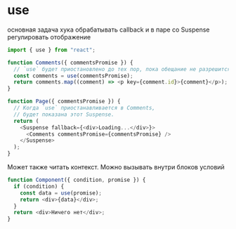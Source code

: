 # use

основная задача хука обрабатывать callback и в паре со Suspense регулировать отображение

```js
import { use } from "react";

function Comments({ commentsPromise }) {
  // `use` будет приостановлено до тех пор, пока обещание не разрешится.
  const comments = use(commentsPromise);
  return comments.map((comment) => <p key={comment.id}>{comment}</p>);
}

function Page({ commentsPromise }) {
  // Когда `use` приостанавливается в Comments,
  // будет показана этот Suspense.
  return (
    <Suspense fallback={<div>Loading...</div>}>
      <Comments commentsPromise={commentsPromise} />
    </Suspense>
  );
}
```

Может также читать контекст. Можно вызывать внутри блоков условий

```js
function Component({ condition, promise }) {
  if (condition) {
    const data = use(promise);
    return <div>{data}</div>;
  }
  return <div>Ничего нет</div>;
}
```
